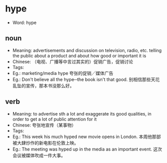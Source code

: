 # hype

- Word: hype

## noun

- Meaning: advertisements and discussion on television, radio, etc. telling the public about a product and about how good or important it is
- Chinese: （电视、广播等中言过其实的）促销广告，促销讨论
- Tags: 
- Eg.: marketing/media hype 夸张的促销╱媒体广告
- Eg.: Don't believe all the hype─the book isn't that good. 别相信那些天花乱坠的宣传，那本书没那么好。

## verb

- Meaning: to advertise sth a lot and exaggerate its good qualities, in order to get a lot of public attention for it
- Chinese: 夸张地宣传（某事物）
- Tags: 
- Eg.: This week his much hyped new movie opens in London. 本周他那部被大肆炒作的新电影在伦敦上映。
- Eg.: The meeting was hyped up in the media as an important event. 这次会议被媒体吹成一件大事。

